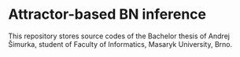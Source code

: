 # Attractor-based BN inference

This repository stores source codes of the Bachelor thesis of Andrej Šimurka, student of Faculty of Informatics, Masaryk University, Brno.
